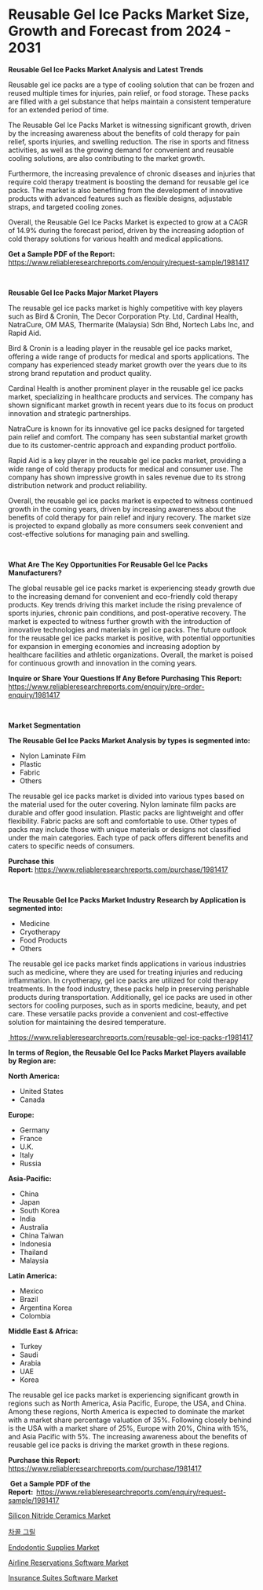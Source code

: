 <p><h1>Reusable Gel Ice Packs Market Size, Growth and Forecast from 2024 - 2031</h1></p><p><strong>Reusable Gel Ice Packs Market Analysis and Latest Trends</strong></p>
<p><p>Reusable gel ice packs are a type of cooling solution that can be frozen and reused multiple times for injuries, pain relief, or food storage. These packs are filled with a gel substance that helps maintain a consistent temperature for an extended period of time.</p><p>The Reusable Gel Ice Packs Market is witnessing significant growth, driven by the increasing awareness about the benefits of cold therapy for pain relief, sports injuries, and swelling reduction. The rise in sports and fitness activities, as well as the growing demand for convenient and reusable cooling solutions, are also contributing to the market growth.</p><p>Furthermore, the increasing prevalence of chronic diseases and injuries that require cold therapy treatment is boosting the demand for reusable gel ice packs. The market is also benefiting from the development of innovative products with advanced features such as flexible designs, adjustable straps, and targeted cooling zones.</p><p>Overall, the Reusable Gel Ice Packs Market is expected to grow at a CAGR of 14.9% during the forecast period, driven by the increasing adoption of cold therapy solutions for various health and medical applications.</p></p>
<p><strong>Get a Sample PDF of the Report:&nbsp;</strong> <a href="https://www.reliableresearchreports.com/enquiry/request-sample/1981417">https://www.reliableresearchreports.com/enquiry/request-sample/1981417</a></p>
<p>&nbsp;</p>
<p><strong>Reusable Gel Ice Packs Major Market Players</strong></p>
<p><p>The reusable gel ice packs market is highly competitive with key players such as Bird & Cronin, The Decor Corporation Pty. Ltd, Cardinal Health, NatraCure, OM MAS, Thermarite (Malaysia) Sdn Bhd, Nortech Labs Inc, and Rapid Aid. </p><p>Bird & Cronin is a leading player in the reusable gel ice packs market, offering a wide range of products for medical and sports applications. The company has experienced steady market growth over the years due to its strong brand reputation and product quality. </p><p>Cardinal Health is another prominent player in the reusable gel ice packs market, specializing in healthcare products and services. The company has shown significant market growth in recent years due to its focus on product innovation and strategic partnerships.</p><p>NatraCure is known for its innovative gel ice packs designed for targeted pain relief and comfort. The company has seen substantial market growth due to its customer-centric approach and expanding product portfolio.</p><p>Rapid Aid is a key player in the reusable gel ice packs market, providing a wide range of cold therapy products for medical and consumer use. The company has shown impressive growth in sales revenue due to its strong distribution network and product reliability.</p><p>Overall, the reusable gel ice packs market is expected to witness continued growth in the coming years, driven by increasing awareness about the benefits of cold therapy for pain relief and injury recovery. The market size is projected to expand globally as more consumers seek convenient and cost-effective solutions for managing pain and swelling.</p></p>
<p>&nbsp;</p>
<p><strong>What Are The Key Opportunities For Reusable Gel Ice Packs Manufacturers?</strong></p>
<p><p>The global reusable gel ice packs market is experiencing steady growth due to the increasing demand for convenient and eco-friendly cold therapy products. Key trends driving this market include the rising prevalence of sports injuries, chronic pain conditions, and post-operative recovery. The market is expected to witness further growth with the introduction of innovative technologies and materials in gel ice packs. The future outlook for the reusable gel ice packs market is positive, with potential opportunities for expansion in emerging economies and increasing adoption by healthcare facilities and athletic organizations. Overall, the market is poised for continuous growth and innovation in the coming years.</p></p>
<p><strong>Inquire or Share Your Questions If Any Before Purchasing This Report:</strong> <a href="https://www.reliableresearchreports.com/enquiry/pre-order-enquiry/1981417">https://www.reliableresearchreports.com/enquiry/pre-order-enquiry/1981417</a></p>
<p>&nbsp;</p>
<p><strong>Market Segmentation</strong></p>
<p><strong>The Reusable Gel Ice Packs Market Analysis by types is segmented into:</strong></p>
<p><ul><li>Nylon Laminate Film</li><li>Plastic</li><li>Fabric</li><li>Others</li></ul></p>
<p><p>The reusable gel ice packs market is divided into various types based on the material used for the outer covering. Nylon laminate film packs are durable and offer good insulation. Plastic packs are lightweight and offer flexibility. Fabric packs are soft and comfortable to use. Other types of packs may include those with unique materials or designs not classified under the main categories. Each type of pack offers different benefits and caters to specific needs of consumers.</p></p>
<p><strong>Purchase this Report:&nbsp;</strong><a href="https://www.reliableresearchreports.com/purchase/1981417">https://www.reliableresearchreports.com/purchase/1981417</a></p>
<p>&nbsp;</p>
<p><strong>The Reusable Gel Ice Packs Market Industry Research by Application is segmented into:</strong></p>
<p><ul><li>Medicine</li><li>Cryotherapy</li><li>Food Products</li><li>Others</li></ul></p>
<p><p>The reusable gel ice packs market finds applications in various industries such as medicine, where they are used for treating injuries and reducing inflammation. In cryotherapy, gel ice packs are utilized for cold therapy treatments. In the food industry, these packs help in preserving perishable products during transportation. Additionally, gel ice packs are used in other sectors for cooling purposes, such as in sports medicine, beauty, and pet care. These versatile packs provide a convenient and cost-effective solution for maintaining the desired temperature.</p></p>
<p><a href="https://www.reliableresearchreports.com/reusable-gel-ice-packs-r1981417">&nbsp;https://www.reliableresearchreports.com/reusable-gel-ice-packs-r1981417</a></p>
<p><strong>In terms of Region, the Reusable Gel Ice Packs Market Players available by Region are:</strong></p>
<p>
    <p> <strong> North America: </strong>
        <ul>
            <li>United States</li>
            <li>Canada</li>
        </ul>
        </p> 
    <p> <strong> Europe: </strong>
        <ul>
            <li>Germany</li>
            <li>France</li>
            <li>U.K.</li>
            <li>Italy</li>
            <li>Russia</li>
        </ul>
        </p> 
    <p> <strong> Asia-Pacific: </strong>
        <ul>
            <li>China</li>
            <li>Japan</li>
            <li>South Korea</li>
            <li>India</li>
            <li>Australia</li>
            <li>China Taiwan</li>
            <li>Indonesia</li>
            <li>Thailand</li>
            <li>Malaysia</li>
        </ul>
        </p> 
    <p> <strong> Latin America: </strong>
        <ul>
            <li>Mexico</li>
            <li>Brazil</li>
            <li>Argentina Korea</li>
            <li>Colombia</li>
        </ul>
        </p> 
    <p> <strong> Middle East & Africa: </strong>
        <ul>
            <li>Turkey</li>
            <li>Saudi</li>
            <li>Arabia</li>
            <li>UAE</li>
            <li>Korea</li>
        </ul>
    </p>
    </p>
<p><p>The reusable gel ice packs market is experiencing significant growth in regions such as North America, Asia Pacific, Europe, the USA, and China. Among these regions, North America is expected to dominate the market with a market share percentage valuation of 35%. Following closely behind is the USA with a market share of 25%, Europe with 20%, China with 15%, and Asia Pacific with 5%. The increasing awareness about the benefits of reusable gel ice packs is driving the market growth in these regions.</p></p>
<p><strong>Purchase this Report: </strong><a href="https://www.reliableresearchreports.com/purchase/1981417">https://www.reliableresearchreports.com/purchase/1981417</a></p>
<p>&nbsp;<strong>Get a Sample PDF of the Report:&nbsp;&nbsp;</strong><a href="https://www.reliableresearchreports.com/enquiry/request-sample/1981417">https://www.reliableresearchreports.com/enquiry/request-sample/1981417</a></p>
<p><strong></strong></p>
<p><p><a href="https://www.linkedin.com/pulse/global-silicon-nitride-ceramics-market-exploring-share-trends-ue33e?trackingId=%2Flpd9sghTHCZtm9%2FsbVvNg%3D%3D">Silicon Nitride Ceramics Market</a></p><p><a href="https://medium.com/@ucghafeg91/2024%EB%85%84%EB%B6%80%ED%84%B0-2031%EB%85%84%EA%B9%8C%EC%A7%80%EC%9D%98-%EC%88%AF%EB%B6%88-%EA%B7%B8%EB%A6%B4-%EC%8B%9C%EC%9E%A5-%EB%B6%80%EA%B0%81%EB%90%98%EB%8A%94-%ED%8A%B8%EB%A0%8C%EB%93%9C%EC%99%80-%EB%AF%B8%EB%9E%98-%EC%A0%84%EB%A7%9D-757df1335d68">차콜 그릴</a></p><p><a href="https://github.com/Krish2023na/Market-Research-Report-List-5/blob/main/endodontic-supplies-market.md">Endodontic Supplies Market</a></p><p><a href="https://issuu.com/reportprime-2/docs/airline-reservations-software-market-size-2030.ppt">Airline Reservations Software Market</a></p><p><a href="https://issuu.com/reportprime-2/docs/insurance-suites-software-market-size-2030.pptx">Insurance Suites Software Market</a></p></p>